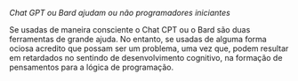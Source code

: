 *Chat GPT ou Bard ajudam ou não programadores iniciantes* 

Se usadas de maneira consciente o Chat CPT ou o Bard são duas ferramentas de grande ajuda. No entanto, se usadas de alguma forma ociosa acredito que possam ser um problema, uma vez que, podem resultar em retardados no sentindo de desenvolvimento cognitivo, na formação de pensamentos para a lógica de programação.


